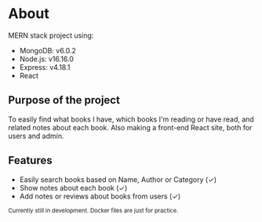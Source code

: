 # About

MERN stack project using:

* MongoDB: v6.0.2
* Node.js: v16.16.0
* Express: v4.18.1
* React

## Purpose of the project

To easily find what books I have, which books I'm reading or have read, and related notes about
each book. Also making a front-end React site, both for users and admin.

## Features

* Easily search books based on Name, Author or Category (✓)
* Show notes about each book (✓)
* Add notes or reviews about books from users (✓)

<sub>Currently still in development. Docker files are just for practice.</sub>
